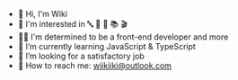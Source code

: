 - 👋 Hi, I'm Wiki
- 💖 I'm interested in 🔤 🧗 🏹 📚 🎬 
- 👩‍💻 I'm determined to be a front-end developer and more
- 🌱 I’m currently learning JavaScript & TypeScript
- 💼 I’m looking for a satisfactory job
- 📧 How to reach me: wiikiiki@outlook.com
